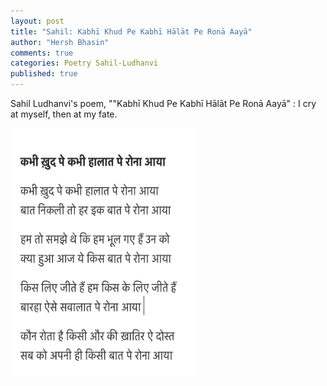 ```yaml
---
layout: post
title: "Sahil: Kabhī Khud Pe Kabhī Hālāt Pe Ronā Aayā"
author: "Hersh Bhasin"
comments: true
categories: Poetry Sahil-Ludhanvi
published: true
---
```






Sahil Ludhanvi's poem, ""Kabhī Khud Pe Kabhī Hālāt Pe Ronā Aayā" : I cry at myself, then at my fate.

<img src="../assets/sahil_kabhi_khud_pe.png" alt="Sahil Ludhianvi" height="400" width="300">





